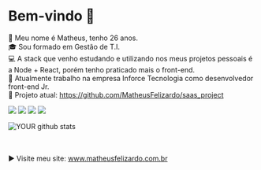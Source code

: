 # Bem-vindo 👋

👦 Meu nome é Matheus, tenho 26 anos. </br>
🎓 Sou formado em Gestão de T.I. </br>
💻 A stack que venho estudando e utilizando nos meus projetos pessoais é a Node + React, porém tenho praticado mais o front-end. </br>
🏢 Atualmente trabalho na empresa Inforce Tecnologia como desenvolvedor front-end Jr. </br>
💾 Projeto atual: https://github.com/MatheusFelizardo/saas_project </br>

[<img src="https://img.shields.io/badge/linkedin-%230077B5.svg?&style=for-the-badge&logo=linkedin&logoColor=white" />](https://www.linkedin.com/in/matheus-felizardo/)
[<img src = "https://img.shields.io/badge/instagram-%23E4405F.svg?&style=for-the-badge&logo=instagram&logoColor=white">](https://www.instagram.com/matheus.felizardo_/) 
[<img src="https://img.shields.io/badge/twitter-%231DA1F2.svg?&style=for-the-badge&logo=twitter&logoColor=white" />](https://twitter.com/theusfelizardo1)
[<img src = "https://img.shields.io/badge/facebook-%231877F2.svg?&style=for-the-badge&logo=facebook&logoColor=white">](https://www.facebook.com/matheus.felizardo.3)

![YOUR github stats](https://github-readme-stats.vercel.app/api?username=MatheusFelizardo)

</br></br>
▶️ Visite meu site: www.matheusfelizardo.com.br </br>
